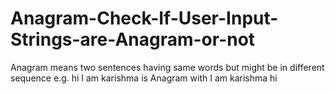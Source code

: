 # Anagram-Check-If-User-Input-Strings-are-Anagram-or-not
Anagram means two sentences having same words but might be in different sequence e.g. hi I am karishma is Anagram with I am karishma hi
